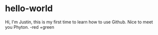 # hello-world

Hi, I'm Justin, this is my first time to learn how to use Github. Nice to meet you Phyton.
-red +green
